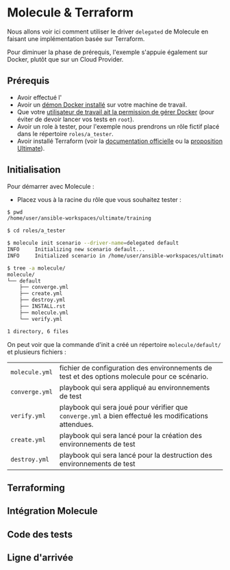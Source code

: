 # Molecule & Terraform

Nous allons voir ici comment utiliser le driver `delegated` de Molecule en faisant une implémentation basée sur Terraform.

Pour diminuer la phase de prérequis, l'exemple s'appuie également sur Docker, plutôt que sur un Cloud Provider.

## Prérequis 

* Avoir effectué l'[](ex05-molecule-install.md)
* Avoir un [démon Docker installé](https://docs.docker.com/engine/install/) sur votre machine de travail.
* Que votre [utilisateur de travail ait la permission de gérer Docker](https://docs.docker.com/engine/install/linux-postinstall/#manage-docker-as-a-non-root-user) (pour éviter de devoir lancer vos tests en `root`).
* Avoir un role à tester, pour l'exemple nous prendrons un rôle fictif placé dans le répertoire `roles/a_tester`.
* Avoir installé Terraform (voir la [documentation officielle](https://www.terraform.io/downloads) ou la [proposition Ultimate](/howtos/terraform_install.md)).


## Initialisation

Pour démarrer avec Molecule :

* Placez vous à la racine du rôle que vous souhaitez tester :

```bash session
$ pwd 
/home/user/ansible-workspaces/ultimate/training

$ cd roles/a_tester

$ molecule init scenario --driver-name=delegated default
INFO     Initializing new scenario default...
INFO     Initialized scenario in /home/user/ansible-workspaces/ultimate/training/roles/a_tester/molecule/default successfully.

$ tree -a molecule/
molecule/
└── default
    ├── converge.yml
    ├── create.yml
    ├── destroy.yml
    ├── INSTALL.rst
    ├── molecule.yml
    └── verify.yml

1 directory, 6 files
```

On peut voir que la commande d'init a créé un répertoire `molecule/default/` et plusieurs fichiers :

|                |                                                                                                      |  
| -------------- | ---------------------------------------------------------------------------------------------------- |
| `molecule.yml` | fichier de configuration des environnements de test et des options molecule pour ce scénario.        |
| `converge.yml` | playbook qui sera appliqué au environnements de test                                                 |
| `verify.yml`   | playbook qui sera joué pour vérifier que `converge.yml` a bien effectué les modifications attendues. |
| `create.yml`   | playbook qui sera lancé pour la création des environnements de test                                  |
| `destroy.yml`  | playbook qui sera lancé pour la destruction des environnements de test                               |

## Terraforming

## Intégration Molecule

## Code des tests

## Ligne d'arrivée

